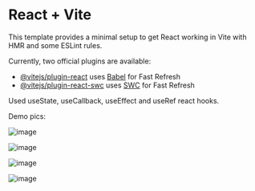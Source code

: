 # React + Vite

This template provides a minimal setup to get React working in Vite with HMR and some ESLint rules.

Currently, two official plugins are available:

- [@vitejs/plugin-react](https://github.com/vitejs/vite-plugin-react/blob/main/packages/plugin-react/README.md) uses [Babel](https://babeljs.io/) for Fast Refresh
- [@vitejs/plugin-react-swc](https://github.com/vitejs/vite-plugin-react-swc) uses [SWC](https://swc.rs/) for Fast Refresh


Used useState, useCallback, useEffect and useRef react hooks. 

Demo pics:

![image](https://github.com/PranavSinghKanwar/Password-Generator/assets/97502224/2d3bfffc-b066-4c2e-8541-d6d8de5fc8e8)

![image](https://github.com/PranavSinghKanwar/Password-Generator/assets/97502224/2b2d9db2-2b74-44ff-952c-865d31b3c92f)

![image](https://github.com/PranavSinghKanwar/Password-Generator/assets/97502224/5d875d67-6df4-4917-bd4b-0b9c3063a8b9)

![image](https://github.com/PranavSinghKanwar/Password-Generator/assets/97502224/848cd229-d724-4469-acf6-481846facdc0)

